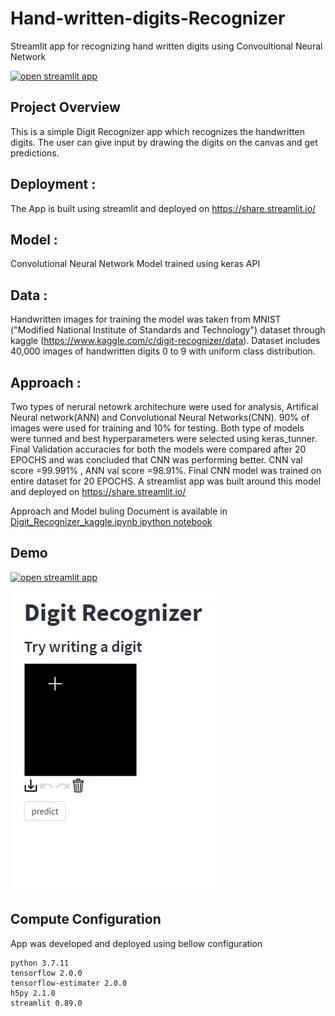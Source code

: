 # Hand-written-digits-Recognizer

Streamlit app for recognizing hand written digits using Convoultional Neural Network

[![open streamlit app](https://static.streamlit.io/badges/streamlit_badge_black_white.svg)](https://share.streamlit.io/999harish999/hand-written-digits-recognizer/main/streamlit_host.py)



## Project Overview

This is a simple Digit Recognizer app which recognizes the handwritten digits. The user can give input by drawing the digits on the canvas and get predictions.

## Deployment : 
The App is built using streamlit and deployed on https://share.streamlit.io/

## Model :
Convolutional Neural Network Model trained using keras API

## Data : 
Handwritten images for training the model was taken from MNIST ("Modified National Institute of Standards and Technology") dataset through kaggle    (https://www.kaggle.com/c/digit-recognizer/data). Dataset includes 40,000 images of handwritten digits 0 to 9 with uniform class distribution.


## Approach : 
Two types of nerural netowrk architechure were used for analysis, Artifical Neural network(ANN) and Convolutional Neural Networks(CNN). 90% of images were used for training and 10% for testing. Both type of models were tunned and best hyperparameters were selected using keras_tunner. Final Validation accuracies for both the models were compared after 20 EPOCHS and was concluded that CNN was performing better. CNN val score =99.991% , ANN val score =98.91%. Final CNN model was trained on entire dataset for 20 EPOCHS. A streamlist app was built around this model and deployed on https://share.streamlit.io/

Approach and Model buling Document is available in [Digit_Recognizer_kaggle.ipynb ipython notebook](Digit_Recognizer_kaggle.ipynb)


## Demo
[![open streamlit app](https://static.streamlit.io/badges/streamlit_badge_black_white.svg)](https://share.streamlit.io/999harish999/hand-written-digits-recognizer/main/streamlit_host.py)

![demo](demo.gif)

## Compute Configuration 
App was developed and deployed using bellow configuration 

```http
python 3.7.11
tensorflow 2.0.0
tensorflow-estimater 2.0.0
h5py 2.1.0
streamlit 0.89.0
```






